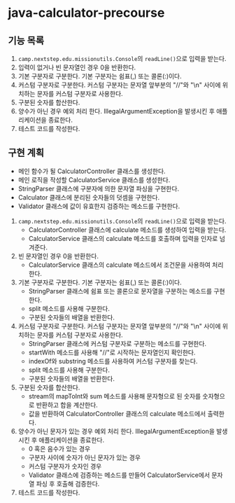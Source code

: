# java-calculator-precourse

## 기능 목록

1. ```camp.nextstep.edu.missionutils.Console```의 ```readLine()```으로 입력을 받는다.
2. 입력이 없거나 빈 문자열인 경우 0을 반환한다.
3. 기본 구분자로 구분한다. 기본 구분자는 쉼표(,) 또는 콜론(:)이다.
4. 커스텀 구분자로 구분한다. 커스텀 구분자는 문자열 앞부분의 "//"와 "\n" 사이에 위치하는 문자를 커스텀 구분자로 사용한다.
5. 구분된 숫자를 합산한다.
6. 양수가 아닌 경우 예외 처리 한다. IllegalArgumentException을 발생시킨 후 애플리케이션을 종료한다.
7. 테스트 코드를 작성한다.

## 구현 계획

- 메인 함수가 될 CalculatorController 클래스를 생성한다.
- 메인 로직을 작성할 CalculatorService 클래스를 생성한다.
- StringParser 클래스에 구분자에 의한 문자열 파싱을 구현한다.
- Calculator 클래스에 분리된 숫자들의 덧셈을 구현한다.
- Validator 클래스에 값이 유효한지 검증하는 메소드를 구현한다.

1. ```camp.nextstep.edu.missionutils.Console```의 ```readLine()```으로 입력을 받는다.
    - CalculatorController 클래스에 calculate 메소드를 생성하여 입력을 받는다.
    - CalculatorService 클래스의 calculate 메소드를 호출하며 입력을 인자로 넘겨준다.
2. 빈 문자열인 경우 0을 반환한다.
    - CalculatorService 클래스의 calculate 메소드에서 조건문을 사용하여 처리한다.
3. 기본 구분자로 구분한다. 기본 구분자는 쉼표(,) 또는 콜론(:)이다.
    - StringParser 클래스에 쉼표 또는 콜론으로 문자열을 구분하는 메소드를 구현한다.
    - split 메소드를 사용해 구분한다.
    - 구분된 숫자들의 배열을 반환한다.
4. 커스텀 구분자로 구분한다. 커스텀 구분자는 문자열 앞부분의 "//"와 "\n" 사이에 위치하는 문자를 커스텀 구분자로 사용한다.
    - StringParser 클래스에 커스텀 구분자로 구분하는 메소드를 구현한다.
    - startWith 메소드를 사용해 "//"로 시작하는 문자열인지 확인한다.
    - indexOf와 substring 메소드를 사용하여 커스텀 구분자를 찾는다.
    - split 메소드를 사용해 구분한다.
    - 구분된 숫자들의 배열을 반환한다.
5. 구분된 숫자를 합산한다.
    - stream의 mapToInt와 sum 메소드를 사용해 문자형으로 된 숫자를 숫자형으로 반환하고 합을 계산한다.
    - 값을 반환하여 CalculatorController 클래스의 calculate 메소드에서 출력한다.
6. 양수가 아닌 문자가 있는 경우 예외 처리 한다. IllegalArgumentException을 발생시킨 후 애플리케이션을 종료한다.
    - 0 혹은 음수가 있는 경우
    - 구분자 사이에 숫자가 아닌 문자가 있는 경우
    - 커스텀 구분자가 숫자인 경우
    - Validator 클래스에 검증하는 메소드를 만들어 CalculatorService에서 문자열 파싱 후 호출해 검증한다.
7. 테스트 코드를 작성한다.